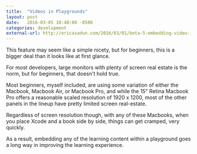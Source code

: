 ```yaml
---
title:  "Videos in Playgrounds"
layout: post
date:   2016-03-05 10:40:00 -0500
categories: development
external-url: http://ericasadun.com/2016/03/01/beta-5-embedding-video-in-playgrounds/
---
```


This feature may seem like a simple nicety, but for beginners, this is a bigger deal than it looks like at first glance. 

For most developers, large monitors with plenty of screen real estate is the norm, but for beginners, that doesn't hold true.

Most beginners, myself included, are using some variation of either the Macbook, Macbook Air, or Macbook Pro, and while the 15" Retina Macbook Pro offers a reasonable scaled resolution of 1920 x 1200, most of the other panels in the lineup have pretty limited screen real-estate. 

Regardless of screen resolution though, with any of these Macbooks, when you place Xcode and a book side by side, things can get cramped, very quickly. 

As a result, embedding any of the learning content within a playground goes a long way in improving the learning experience. 